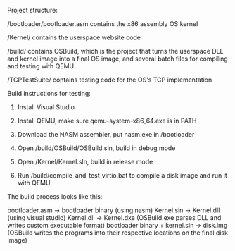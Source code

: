 Project structure:

/bootloader/bootloader.asm contains the x86 assembly OS kernel

/Kernel/ contains the userspace website code

/build/ contains OSBuild, which is the project that turns the userspace DLL and kernel image into a final OS image, and several batch files for compiling and testing with QEMU

/TCPTestSuite/ contains testing code for the OS's TCP implementation

Build instructions for testing:

1. Install Visual Studio

2. Install QEMU, make sure qemu-system-x86_64.exe is in PATH

3. Download the NASM assembler, put nasm.exe in /bootloader

4. Open /build/OSBuild/OSBuild.sln, build in debug mode

5. Open /Kernel/Kernel.sln, build in release mode

6. Run /build/compile_and_test_virtio.bat to compile a disk image and run it with QEMU


The build process looks like this:

bootloader.asm -> bootloader binary (using nasm)
Kernel.sln -> Kernel.dll (using visual studio)
Kernel.dll -> Kernel.dxe (OSBuild.exe parses DLL and writes custom executable format)
bootloader binary + kernel.sln -> disk.img (OSBuild writes the programs into their respective locations on the final disk image)